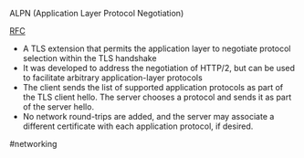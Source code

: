 ALPN (Application Layer Protocol Negotiation)

[RFC](https://datatracker.ietf.org/doc/html/rfc7301)

- A TLS extension that permits the application layer to negotiate protocol selection within the TLS handshake
- It was developed to address the negotiation of HTTP/2, but can be used to facilitate arbitrary application-layer protocols
- The client sends the list of supported application protocols as part of the TLS client hello. The server chooses a protocol and sends it as part of the server hello.
- No network round-trips are added, and the server may associate a different certificate with each application protocol, if desired.

#networking